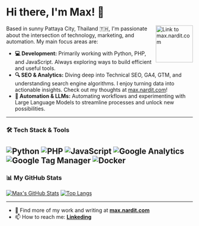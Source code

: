 # Hi there, I'm Max! 👋

<a href="https://max.nardit.com" target="_blank"><img align="right" alt="Link to max.nardit.com" width="100" src="https://img.shields.io/badge/-max.nardit.com-AF61E1?style=for-the-badge&logo=ghost&logoColor=white" /></a>

Based in sunny Pattaya City, Thailand 🇹🇭, I'm passionate about the intersection of technology, marketing, and automation. My main focus areas are:

* **💻 Development:** Primarily working with Python, PHP, and JavaScript. Always exploring ways to build efficient and useful tools.
* **🔍 SEO & Analytics:** Diving deep into Technical SEO, GA4, GTM, and understanding search engine algorithms. I enjoy turning data into actionable insights. Check out my thoughts at [max.nardit.com](https://max.nardit.com)!
* **🤖 Automation & LLMs:** Automating workflows and experimenting with Large Language Models to streamline processes and unlock new possibilities.
---

### 🛠️ Tech Stack & Tools

![Python](https://img.shields.io/badge/Python-3776AB?style=for-the-badge&logo=python&logoColor=white)
![PHP](https://img.shields.io/badge/PHP-777BB4?style=for-the-badge&logo=php&logoColor=white)
![JavaScript](https://img.shields.io/badge/JavaScript-F7DF1E?style=for-the-badge&logo=javascript&logoColor=black)
![Google Analytics](https://img.shields.io/badge/Google_Analytics-E37400?style=for-the-badge&logo=google-analytics&logoColor=white)
![Google Tag Manager](https://img.shields.io/badge/Google_Tag_Manager-4285F4?style=for-the-badge&logo=google-tag-manager&logoColor=white)
![Docker](https://img.shields.io/badge/Docker-2496ED?style=for-the-badge&logo=docker&logoColor=white)
---

### 📊 My GitHub Stats

[![Max's GitHub Stats](https://github-readme-stats.vercel.app/api?username=mnardit&show_icons=true&theme=radical&hide_border=true&count_private=true)](https://github.com/mnardit)
[![Top Langs](https://github-readme-stats.vercel.app/api/top-langs/?username=mnardit&layout=compact&theme=radical&hide_border=true&langs_count=6)](https://github.com/mnardit)

---

* 🔗 Find more of my work and writing at [**max.nardit.com**](https://max.nardit.com)
* 📫 How to reach me: [**Linkeding**](https://www.linkedin.com/in/maxnardit/)
